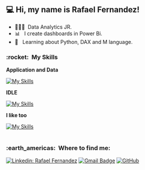 
## 💻 Hi, my name is <strong>Rafael Fernandez!</strong>
- 👨🏻‍💻 &nbsp;Data Analytics JR.
- 📊 &nbsp; I create dashboards in Power Bi.
- 📖 &nbsp; Learning about Python, DAX and M language.

<h3> :rocket: &nbsp;My Skills </h3>

**Application and Data**

  [![My Skills](https://skillicons.dev/icons?i=nodejs,react,npm,mysql,sqlite,postgres,js,ts,html,css,py,c)](https://skillicons.dev)
  

**IDLE**

[![My Skills](https://skillicons.dev/icons?i=vscode,androidstudio,pycharm,sublime)](https://skillicons.dev)

**I like too**

[![My Skills](https://skillicons.dev/icons?i=ae,ai,ps,mint,windows)](https://skillicons.dev)
  <br/>
<br/>
<h3> :earth_americas: &nbsp;Where to find me: </h3> 

[![Linkedin: Rafael Fernandez](https://skillicons.dev/icons?i=linkedin)](https://www.linkedin.com/in/rafaelfernandez30/)
[![Gmail Badge](https://skillicons.dev/icons?i=gmail)](mailto:rafael.f.fernandez30@gmail.com)
[![GitHub]( (https://skillicons.dev/icons?i=github))](https://github.com/RafaelFernandez30/)
